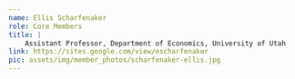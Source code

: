 ```yaml
---
name: Ellis Scharfenaker
role: Core Members
title: |
    Assistant Professor, Department of Economics, University of Utah
link: https://sites.google.com/view/escharfenaker
pic: assets/img/member_photos/scharfenaker-ellis.jpg
---
```


